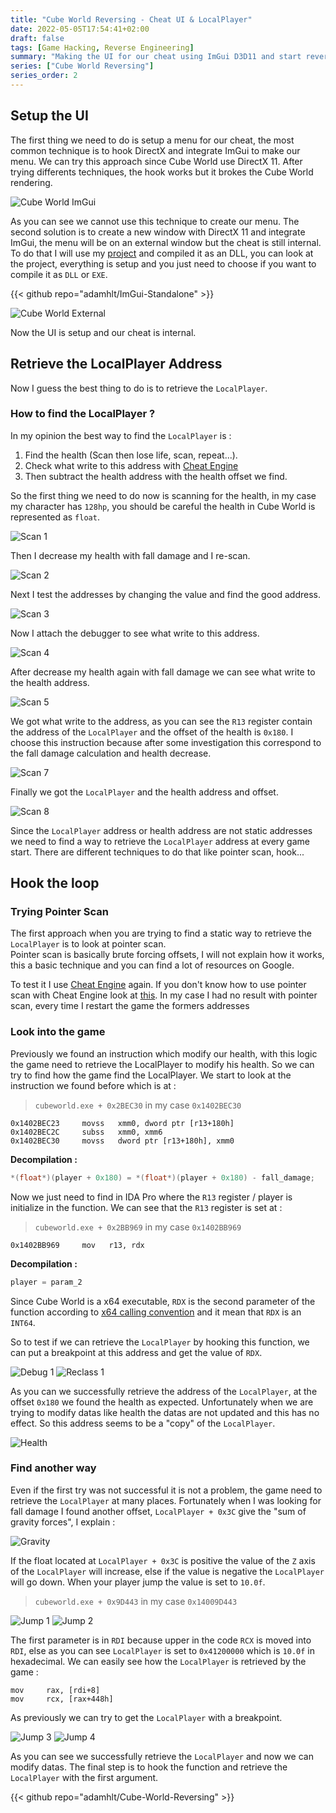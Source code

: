 ```yaml
---
title: "Cube World Reversing - Cheat UI & LocalPlayer"
date: 2022-05-05T17:54:41+02:00
draft: false
tags: [Game Hacking, Reverse Engineering]
summary: "Making the UI for our cheat using ImGui D3D11 and start reverse the game to retrieve the LocalPlayer to start implementing our cheat features."
series: ["Cube World Reversing"]
series_order: 2
---
```


## Setup the UI
The first thing we need to do is setup a menu for our cheat, the most common technique is to hook DirectX and integrate ImGui to make our menu. We can try this approach since Cube World use DirectX 11. 
After trying differents techniques, the hook works but it brokes the Cube World rendering.

![Cube World ImGui](https://user-images.githubusercontent.com/48086737/234317926-5d3b1c6b-d3a1-4dba-8ce3-42b2267d87c2.png)

As you can see we cannot use this technique to create our menu. 
The second solution is to create a new window with DirectX 11 and integrate ImGui, the menu will be on an external window but the cheat is still internal.
To do that I will use my [project](https://github.com/adamhlt/ImGui-Standalone) and compiled it as an DLL, you can look at the project, everything is setup and you just need to choose if you want to compile it as `DLL` or `EXE`.

{{< github repo="adamhlt/ImGui-Standalone" >}}

![Cube World External](https://user-images.githubusercontent.com/48086737/234318016-42c862fc-acb2-4abf-8ead-718b92078717.png)

Now the UI is setup and our cheat is internal.

## Retrieve the LocalPlayer Address
Now I guess the best thing to do is to retrieve the `LocalPlayer`.
### How to find the LocalPlayer ?
In my opinion the best way to find the `LocalPlayer` is : 
 1. Find the health (Scan then lose life, scan, repeat...).
 2. Check what write to this address with [Cheat Engine](https://www.cheatengine.org)
 3. Then subtract the health address with the health offset we find.

So the first thing we need to do now is scanning for the health, in my case my character has `128hp`, you should be careful the health in Cube World is represented as `float`.

![Scan 1](https://user-images.githubusercontent.com/48086737/234318143-61d79161-e3c3-4377-8f2b-626271d3ba9e.png)

Then I decrease my health with fall damage and I re-scan.

![Scan 2](https://user-images.githubusercontent.com/48086737/234318238-f30aee79-ccee-43d6-94f1-29529b069e90.png)

Next I test the addresses by changing the value and find the good address.

![Scan 3](https://user-images.githubusercontent.com/48086737/234318277-0cd313c4-4778-4fab-b62f-e314a3b6d180.png)

Now I attach the debugger to see what write to this address.

![Scan 4](https://user-images.githubusercontent.com/48086737/234318302-ae3d4add-d37a-46d5-b6be-8a5469b99556.png)

After decrease my health again with fall damage we can see what write to the health address.

![Scan 5](https://user-images.githubusercontent.com/48086737/234318333-ba1ace65-67ba-4297-87a7-a32c8a7afee4.png)

We got what write to the address, as you can see the `R13` register contain the address of the `LocalPlayer` and the offset of the health is `0x180`. I choose this instruction because after some investigation this correspond to the fall damage calculation and health decrease.

![Scan 7](https://user-images.githubusercontent.com/48086737/234318396-c3b94189-008f-4e75-850f-9ef7539fba53.png)

Finally we got the `LocalPlayer` and the health address and offset.

![Scan 8](https://user-images.githubusercontent.com/48086737/234318425-0fde6666-7790-4427-b761-be56a6fd5136.png)

Since the `LocalPlayer` address or health address are not static addresses we need to find a way to retrieve the `LocalPlayer` address at every game start. There are different techniques to do that like pointer scan, hook...

##  Hook the loop
### Trying Pointer Scan
The first approach when you are trying to find a static way to retrieve the `LocalPlayer` is to look at pointer scan.  
Pointer scan is basically brute forcing offsets, I will not explain how it works, this a basic technique and you can find a lot of resources on Google.

To test it I use [Cheat Engine](https://www.cheatengine.org) again. If you don't know how to use pointer scan with Cheat Engine look at [this](https://guidedhacking.com/threads/cheat-engine-how-to-pointer-scan-with-pointermaps.9739/). In my case I had no result with pointer scan, every time I restart the game the formers addresses 

### Look into the game
Previously we found an instruction which modify our health, with this logic the game need to retrieve the LocalPlayer to modify his health. So we can try to find how the game find the LocalPlayer. We start to look at the instruction we found before which is at :

> `cubeworld.exe + 0x2BEC30` in my case `0x1402BEC30`

```
0x1402BEC23     movss   xmm0, dword ptr [r13+180h]
0x1402BEC2C     subss   xmm0, xmm6  
0x1402BEC30     movss   dword ptr [r13+180h], xmm0
```
**Decompilation :**
``` cpp
*(float*)(player + 0x180) = *(float*)(player + 0x180) - fall_damage;
```
Now we just need to find in IDA Pro where the `R13` register / player is initialize in the function. We can see that the `R13` register is set at :
> `cubeworld.exe + 0x2BB969` in my case `0x1402BB969`

```
0x1402BB969     mov   r13, rdx
```
**Decompilation :**
``` cpp
player = param_2
```


Since Cube World is a x64 executable, `RDX` is the second parameter of the function according to [x64 calling convention](https://docs.microsoft.com/fr-fr/cpp/build/x64-calling-convention?view=msvc-170) and it mean that `RDX` is an `INT64`.

So to test if we can retrieve the `LocalPlayer` by hooking this function, we can put a breakpoint at this address and get the value of `RDX`.

![Debug 1](https://user-images.githubusercontent.com/48086737/234318503-75ad246c-c1df-465c-9403-db23aa4f7e8c.png)
![Reclass 1](https://user-images.githubusercontent.com/48086737/234318576-b04393c4-cd58-4709-8545-80247429c9a1.png)

As you can we successfully retrieve the address of the `LocalPlayer`, at the offset `0x180` we found the health as expected.
Unfortunately when we are trying to modify datas like health the datas are not updated and this has no effect. So this address seems to be a "copy" of the `LocalPlayer`.

![Health](https://user-images.githubusercontent.com/48086737/234318629-5fe66b8c-cc75-4af7-be24-f4794b3846de.png)

### Find another way
Even if the first try was not successful it is not a problem, the game need to retrieve the `LocalPlayer` at many places. Fortunately when I was looking for fall damage I found another offset, `LocalPlayer + 0x3C` give the "sum of gravity forces", I explain :

![Gravity](https://user-images.githubusercontent.com/48086737/234318732-236c09dc-83a6-4f8e-9d81-33555aed3591.png)

If the float located at `LocalPlayer + 0x3C` is positive the value of the `Z` axis of the `LocalPlayer` will increase, else if the value is negative the `LocalPlayer` will go down. When your player jump the value is set to `10.0f`.

> `cubeworld.exe + 0x9D443` in my case `0x14009D443`

![Jump 1](https://user-images.githubusercontent.com/48086737/234318870-3d7e24ac-9a2a-4da5-9720-8a866950ffc2.png)
![Jump 2](https://user-images.githubusercontent.com/48086737/234318891-2b4b10ca-04c1-4c3b-9c4c-0db3d93f3b14.png)

The first parameter is in `RDI` because upper in the code `RCX` is moved into `RDI`, else as you can see `LocalPlayer` is set to `0x41200000` which is `10.0f` in hexadecimal. We can easily see how the `LocalPlayer` is retrieved by the game :

```
mov     rax, [rdi+8]
mov     rcx, [rax+448h]
```

As previously we can try to get the `LocalPlayer` with a breakpoint.

![Jump 3](https://user-images.githubusercontent.com/48086737/234318937-467651c5-3ab2-420e-a157-52e4e2db243e.png)
![Jump 4](https://user-images.githubusercontent.com/48086737/234318950-1b409354-102e-4210-b817-5958a5bae6af.png)

As you can see we successfully retrieve the `LocalPlayer` and now we can modify datas. The final step is to hook the function and retrieve the `LocalPlayer` with the first argument.

{{< github repo="adamhlt/Cube-World-Reversing" >}}
